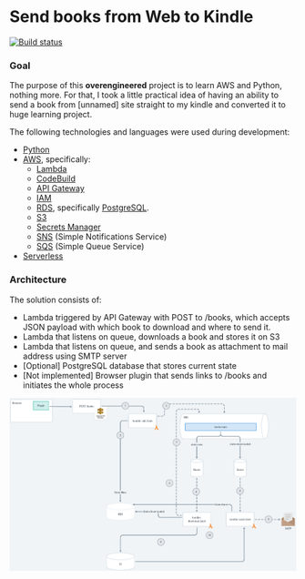 # Send books from Web to Kindle

[![Build status](https://codebuild.eu-central-1.amazonaws.com/badges?uuid=eyJlbmNyeXB0ZWREYXRhIjoiZ0RQdTZVRS8raHZxZjdpbnlvbkJKamQvNHdQaVRUYnpCQjgvUTZsNUNKb1R6NEx2RUZ0VW04bGJkdzd1Nlc0LzNaY3FGTFZLbVV6VEtNN1dWUXpCWWRBPSIsIml2UGFyYW1ldGVyU3BlYyI6IkROT3VMTmdOQWd0aUkzWE0iLCJtYXRlcmlhbFNldFNlcmlhbCI6MX0%3D&branch=main)](https://eu-central-1.console.aws.amazon.com/codesuite/codebuild/238645272082/projects/kindle-books-release/history?region=eu-central-1)

### Goal
The purpose of this **overengineered** project is to learn AWS and Python, nothing more. For that, I took a little practical idea of having an ability to send a book from [unnamed] site straight to my kindle and converted it to huge learning project.

The following technologies and languages were used during development:
* [Python](https://www.python.org)
* [AWS](https://aws.amazon.com), specifically:
  * [Lambda](https://aws.amazon.com/lambda)
  * [CodeBuild](https://aws.amazon.com/codebuild)
  * [API Gateway](https://aws.amazon.com/api-gateway)
  * [IAM](https://aws.amazon.com/iam)
  * [RDS](https://aws.amazon.com/rds), specifically [PostgreSQL](https://www.postgresql.org).
  * [S3](https://aws.amazon.com/s3)
  * [Secrets Manager](https://aws.amazon.com/secrets-manager)
  * [SNS](https://aws.amazon.com/sns) (Simple Notifications Service)
  * [SQS](https://aws.amazon.com/sqs) (Simple Queue Service)
* [Serverless](https://www.serverless.com)

### Architecture
The solution consists of:
* Lambda triggered by API Gateway with POST to /books, which accepts JSON payload with which book to download and where to send it.
* Lambda that listens on queue, downloads a book and stores it on S3
* Lambda that listens on queue, and sends a book as attachment to mail address using SMTP server
* [Optional] PostgreSQL database that stores current state
* [Not implemented] Browser plugin that sends links to /books and initiates the whole process

![Architecture](doc/architecture.png)
